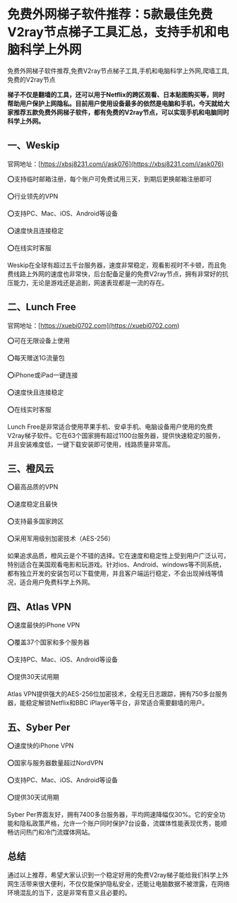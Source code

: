 # 免费外网梯子软件推荐：5款最佳免费V2ray节点梯子工具汇总，支持手机和电脑科学上外网
免费外网梯子软件推荐,免费V2ray节点梯子工具,手机和电脑科学上外网,爬墙工具,免费的V2ray节点

**梯子不仅是翻墙的工具，还可以用于Netflix的跨区观看、日本贴图购买等，同时帮助用户保护上网隐私。目前用户使用设备最多的依然是电脑和手机，今天就给大家推荐五款免费外网梯子软件，都有免费的V2ray节点，可以实现手机和电脑同时科学上外网。**

## 一、Weskip
官网地址：[https://xbsj8231.com/i/ask076](https://xbsj8231.com/i/ask076)

⭕支持临时邮箱注册，每个账户可免费试用三天，到期后更换邮箱注册即可

⭕行业领先的VPN

⭕支持PC、Mac、iOS、Android等设备

⭕速度快且连接稳定

⭕在线实时客服

Weskip在全球有超过五千台服务器，速度非常稳定，观看影视时不卡顿，而且免费线路上外网的速度也非常快，后台配备足量的免费V2ray节点，拥有非常好的抗压能力，无论是游戏还是追剧，网速表现都是一流的存在。

## 二、Lunch Free
官网地址：[https://xuebi0702.com](https://xuebi0702.com)

⭕可在无限设备上使用

⭕每天赠送1G流量包

⭕iPhone或iPad一键连接

⭕速度快且连接稳定

⭕在线实时客服

Lunch Free是非常适合使用苹果手机、安卓手机、电脑设备用户使用的免费V2ray梯子软件。它在63个国家拥有超过1100台服务器，提供快速稳定的服务，并且安装难度低，一键下载安装即可使用，线路质量非常高。

## 三、橙风云
⭕最高品质的VPN

⭕速度稳定且最快

⭕支持最多国家跨区

⭕采用军用级别加密技术（AES-256）

如果追求品质，橙风云是个不错的选择。它在速度和稳定性上受到用户广泛认可，特别适合在美国观看电影和玩游戏。针对ios、Android、windows等不同系统，都有独立开发的安装包可以下载使用，并且客户端运行稳定，不会出现掉线等情况，适合用户免费科学上外网。

## 四、Atlas VPN
⭕速度最快的iPhone VPN

⭕覆盖37个国家和多个服务器

⭕支持PC、Mac、iOS、Android等设备

⭕提供30天试用期

Atlas VPN提供强大的AES-256位加密技术，全程无日志跟踪，拥有750多台服务器，能稳定解锁Netflix和BBC iPlayer等平台，非常适合需要翻墙的用户。

## 五、Syber Per
⭕速度快的iPhone VPN

⭕国家与服务器数量超过NordVPN

⭕支持PC、Mac、iOS、Android等设备

⭕提供30天试用期

Syber Per界面友好，拥有7400多台服务器，平均网速降幅仅30%。它的安全功能和隐私政策严格，允许一个账户同时保护7台设备，流媒体性能表现优秀，能顺畅访问热门和冷门流媒体网站。

## 总结
通过以上推荐，希望大家认识到一个稳定好用的免费V2ray梯子能给我们科学上外网生活带来很大便利，不仅仅能保护隐私安全，还能让电脑数据不被泄露，在网络环境混乱的当下，这是非常有意义且必要的。
